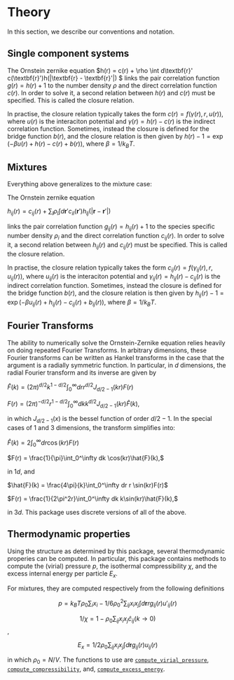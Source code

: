 # Theory

In this section, we describe our conventions and notation.

## Single component systems

The Ornstein zernike equation 
$h(r) = c(r) + \rho \int d\textbf{r}' c(\textbf{r}')h(|\textbf{r} - \textbf{r}'|) $
links the pair correlation function $g(r) = h(r)+1$ to the number density $\rho$ and the direct correlation function $c(r)$. In order to solve it, a second relation between $h(r)$ and $c(r)$ must be specified. This is called the closure relation. 

In practise, the closure relation typically takes the form $c(r) = f(\gamma(r), r, u(r))$, where $u(r)$ is the interaciton potential and $\gamma(r) = h(r) - c(r)$ is the indirect correlation function. Sometimes, instead the closure is defined for the bridge function $b(r)$, and the closure relation is then given by $h(r) - 1 = \exp\left(-\beta u(r) + h(r) - c(r) + b(r) \right)$, where $\beta = 1/k_BT$. 

## Mixtures
Everything above generalizes to the mixture case:

The Ornstein zernike equation 

$h_{ij}(r) = c_{ij}(r) + \sum_l \rho_l \int d\textbf{r}' c_{il}(\textbf{r}')h_{lj}(|\textbf{r} - \textbf{r}'|)$

links the pair correlation function $g_{ij}(r) = h_{ij}(r)+1$ to the species specific number density $\rho_{i}$ and the direct correlation function $c_{ij}(r)$. In order to solve it, a second relation between $h_{ij}(r)$ and $c_{ij}(r)$ must be specified. This is called the closure relation. 

In practise, the closure relation typically takes the form $c_{ij}(r) = f(\gamma_{ij}(r), r, u_{ij}(r))$, where $u_{ij}(r)$ is the interaciton potential and $\gamma_{ij}(r) = h_{ij}(r) - c_{ij}(r)$ is the indirect correlation function. Sometimes, instead the closure is defined for the bridge function $b(r)$, and the closure relation is then given by $h_{ij}(r) - 1 = \exp\left(-\beta u_{ij}(r) + h_{ij}(r) - c_{ij}(r) + b_{ij}(r) \right)$, where $\beta = 1/k_BT$. 

## Fourier Transforms

The ability to numerically solve the Ornstein-Zernike equation relies heavily on doing repeated Fourier Transforms. In arbitrary dimensions, these Fourier transforms can be written as Hankel transforms in the case that the argument is a radially symmetric function. In particular, in $d$ dimensions, the radial Fourier transform and its inverse are given by

$\hat{F}(k) = (2\pi)^{d/2} k ^{1-d/2}\int_0^\infty dr r^{d/2}J_{d/2-1}(kr)F(r)$

$F(r) = (2\pi)^{-d/2} r ^{1-d/2}\int_0^\infty dk k^{d/2}J_{d/2-1}(kr)\hat{F}(k),$

in which $J_{d/2-1}(x)$ is the bessel function of order $d/2-1$. In the special cases of 1 and 3 dimensions, the transform simplifies into:

$\hat{F}(k) = 2\int_0^\infty dr \cos(kr)F(r)$

$F(r) = \frac{1}{\pi}\int_0^\infty dk \cos(kr)\hat{F}(k),$

in 1$d$, and 

$\hat{F}(k) = \frac{4\pi}{k}\int_0^\infty dr r \sin(kr)F(r)$

$F(r) = \frac{1}{2\pi^2r}\int_0^\infty dk k\sin(kr)\hat{F}(k),$

in 3$d$. This package uses discrete versions of all of the above. 

## Thermodynamic properties

Using the structure as determined by this package, several thermodynamic properies can be computed. In particular, this package contains methods to compute the (virial) pressure $p$, the isothermal compressibility $\chi$, and the excess internal energy per particle $E_x$.

For mixtures, they are computed respectively from the following definitions

$$p =  k_BT \rho_0\sum_i x_i - 1/6 \rho_0^2 \sum_{ij} x_i x_j \int d\textbf{r} r g_{ij}(r) u'_{ij}(r)$$

$$1/χ = 1 - ρ_0 \sum_{ij} x_i x_j \hat{c}_{ij}(k\to0)$$,

$$E_x =   1/2 \rho_0 \sum_{ij} x_i x_j  \int d\textbf{r}  g_{ij}(r) u_{ij}(r)$$

in which $\rho_0=N/V$. The functions to use are [`compute_virial_pressure`](@ref), [`compute_compressibility`](@ref), and, [`compute_excess_energy`](@ref).